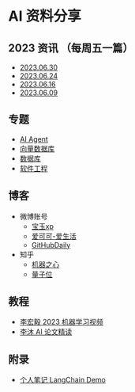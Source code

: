 # AI 资料分享 

## 2023 资讯 （每周五一篇）

+ [2023.06.30](src/2023/49%2006.30.md)
+ [2023.06.24](src/2023/50%2006.24.md)
+ [2023.06.16](src/2023/51%2006.16.md)
+ [2023.06.09](src/2023/52%2006.09.md)

## 专题

+ [AI Agent](src/topic/agent.md)
+ [向量数据库](src/topic/vector_database.md)
+ [数据库](src/topic/database.md)
+ [软件工程](src/topic/soft_engine.md)

## 博客

+ 微博账号
    - [宝玉xp](https://weibo.com/u/1727858283)
    - [爱可可-爱生活](https://weibo.com/1402400261)
    - [GitHubDaily](https://weibo.com/u/5722964389)
+ 知乎
    - [机器之心](https://www.zhihu.com/org/ji-qi-zhi-xin-65)
    - [量子位](https://www.zhihu.com/org/liang-zi-wei-48)

## 教程

+ [李宏毅 2023 机器学习视频](https://www.bilibili.com/video/BV1TD4y137mP/)
+ [李沐 AI 论文精读](https://space.bilibili.com/1567748478/channel/collectiondetail?sid=32744)

## 附录

+ [个人笔记 LangChain Demo](https://github.com/moyy/langchain_demo)